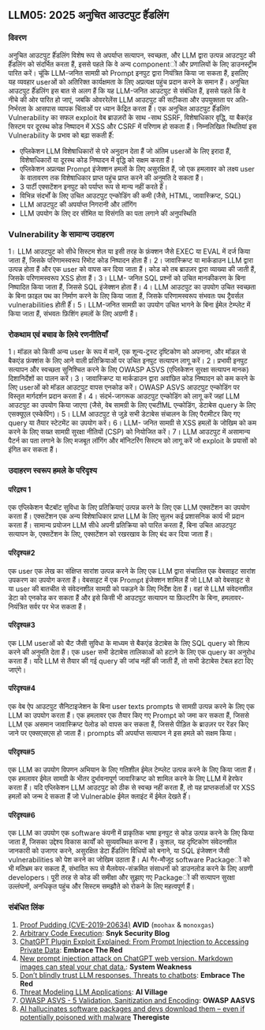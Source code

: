 ## LLM05: 2025 अनुचित आउटपुट हैंंडलिंग

### विवरण

अनुचित आउटपुट हैंंडलिंग विशेष रूप से अपर्याप्त सत्यापन, स्वच्छता, और LLM द्वारा उत्पन्न आउटपुट की हैंंडलिंग को संदर्भित करता हैं, इससे पहले कि वे अन्य componentों और प्रणालियों के लिए डाउनस्ट्रीम पारित करें। चूंकि LLM-जनित सामग्री को Prompt इनपुट द्वारा नियंत्रित किया जा सकता हैं, इसलिए यह व्यवहार userओं को अतिरिक्त कार्यक्षमता के लिए अप्रत्यक्ष पहुंच प्रदान करने के समान हैं।
अनुचित आउटपुट हैंंडलिंग इस बात से अलग हैं कि यह LLM-जनित आउटपुट से संबंधित हैं, इससे पहले कि वे नीचे की ओर पारित हो जाएं, जबकि ओवररेलेंस LLM आउटपुट की सटीकता और उपयुक्तता पर अति-निर्भरता के आसपास व्यापक चिंताओं पर ध्यान केंद्रित करता हैं।
एक अनुचित आउटपुट हैंंडलिंग Vulnerability का सफल exploit वेब ब्राउज़रों के साथ -साथ SSRF, विशेषाधिकार वृद्धि, या बैकएंड सिस्टम पर दूरस्थ कोड निष्पादन में XSS और CSRF में परिणाम हो सकता हैं।
निम्नलिखित स्थितियां इस Vulnerability के प्रभाव को बढ़ा सकती हैंं:
- एप्लिकेशन LLM विशेषाधिकारों से परे अनुदान देता हैं जो अंतिम userओं के लिए इरादा हैं, विशेषाधिकारों या दूरस्थ कोड निष्पादन में वृद्धि को सक्षम करता हैं।
- एप्लिकेशन अप्रत्यक्ष Prompt इंजेक्शन हमलों के लिए असुरक्षित हैं, जो एक हमलावर को लक्ष्य user के वातावरण तक विशेषाधिकार प्राप्त पहुंच प्राप्त करने की अनुमति दे सकता हैं।
- 3 पार्टी एक्सटेंशन इनपुट को पर्याप्त रूप से मान्य नहीं करते हैंं।
- विभिन्न संदर्भों के लिए उचित आउटपुट एन्कोडिंग की कमी (जैसे, HTML, जावास्क्रिप्ट, SQL)
- LLM आउटपुट की अपर्याप्त निगरानी और लॉगिंग
- LLM उपयोग के लिए दर सीमित या विसंगति का पता लगाने की अनुपस्थिति

### Vulnerability के सामान्य उदाहरण

1। LLM आउटपुट को सीधे सिस्टम शेल या इसी तरह के फ़ंक्शन जैसे EXEC या EVAL में दर्ज किया जाता हैं, जिसके परिणामस्वरूप रिमोट कोड निष्पादन होता हैं।
2। जावास्क्रिप्ट या मार्कडाउन LLM द्वारा उत्पन्न होता हैं और एक user को वापस कर दिया जाता हैं। कोड को तब ब्राउज़र द्वारा व्याख्या की जाती हैं, जिसके परिणामस्वरूप XSS होता हैं।
3। LLM- जनित SQL प्रश्नों को उचित मानकीकरण के बिना निष्पादित किया जाता हैं, जिससे SQL इंजेक्शन होता हैं।
4। LLM आउटपुट का उपयोग उचित स्वच्छता के बिना फ़ाइल पथ का निर्माण करने के लिए किया जाता हैं, जिसके परिणामस्वरूप संभवतः पथ ट्रैवर्सल vulnerabilities होती हैंं।
5। LLM-जनित सामग्री का उपयोग उचित भागने के बिना ईमेल टेम्प्लेट में किया जाता हैं, संभवतः फ़िशिंग हमलों के लिए अग्रणी हैं।

### रोकथाम एवं बचाव के लिये रणनीतियाँ

1। मॉडल को किसी अन्य user के रूप में मानें, एक शून्य-ट्रस्ट दृष्टिकोण को अपनाना, और मॉडल से बैकएंड फ़ंक्शंस के लिए आने वाली प्रतिक्रियाओं पर उचित इनपुट सत्यापन लागू करें।
2। प्रभावी इनपुट सत्यापन और स्वच्छता सुनिश्चित करने के लिए OWASP ASVS (एप्लिकेशन सुरक्षा सत्यापन मानक) दिशानिर्देशों का पालन करें।
3। जावास्क्रिप्ट या मार्कडाउन द्वारा अवांछित कोड निष्पादन को कम करने के लिए userओं को मॉडल आउटपुट वापस एनकोड करें। OWASP ASVS आउटपुट एन्कोडिंग पर विस्तृत मार्गदर्शन प्रदान करता हैं।
4। संदर्भ-जागरूक आउटपुट एन्कोडिंग को लागू करें जहां LLM आउटपुट का उपयोग किया जाएगा (जैसे, वेब सामग्री के लिए एचटीML एन्कोडिंग, डेटाबेस query के लिए एसक्यूएल एस्केपिंग)।
5। LLM आउटपुट से जुड़े सभी डेटाबेस संचालन के लिए पैरामीटर किए गए query या तैयार स्टेटमेंट का उपयोग करें।
6। LLM- जनित सामग्री से XSS हमलों के जोखिम को कम करने के लिए सख्त सामग्री सुरक्षा नीतियों (CSP) को नियोजित करें।
7। LLM आउटपुट में असामान्य पैटर्न का पता लगाने के लिए मजबूत लॉगिंग और मॉनिटरिंग सिस्टम को लागू करें जो exploit के प्रयासों को इंगित कर सकता हैं।

### उदाहरण स्वरूप हमले के परिदृश्य

#### परिद्रश्य 1
  एक एप्लिकेशन चैटबॉट सुविधा के लिए प्रतिक्रियाएं उत्पन्न करने के लिए एक LLM एक्सटेंशन का उपयोग करता हैं। एक्सटेंशन एक अन्य विशेषाधिकार प्राप्त LLM के लिए सुलभ कई प्रशासनिक कार्य भी प्रदान करता हैं। सामान्य प्रयोजन LLM सीधे अपनी प्रतिक्रिया को पारित करता हैं, बिना उचित आउटपुट सत्यापन के, एक्सटेंशन के लिए, एक्सटेंशन को रखरखाव के लिए बंद कर दिया जाता हैं।
#### परिदृश्य#2
  एक user एक लेख का संक्षिप्त सारांश उत्पन्न करने के लिए एक LLM द्वारा संचालित एक वेबसाइट सारांश उपकरण का उपयोग करता हैं। वेबसाइट में एक Prompt इंजेक्शन शामिल हैं जो LLM को वेबसाइट से या user की बातचीत से संवेदनशील सामग्री को पकड़ने के लिए निर्देश देता हैं। वहां से LLM संवेदनशील डेटा को एनकोड कर सकता हैं और इसे किसी भी आउटपुट सत्यापन या फ़िल्टरिंग के बिना, हमलावर-नियंत्रित सर्वर पर भेज सकता हैं।
#### परिदृश्य#3
  एक LLM userओं को चैट जैसी सुविधा के माध्यम से बैकएंड डेटाबेस के लिए SQL query को शिल्प करने की अनुमति देता हैं। एक user सभी डेटाबेस तालिकाओं को हटाने के लिए एक query का अनुरोध करता हैं। यदि LLM से तैयार की गई query की जांच नहीं की जाती हैं, तो सभी डेटाबेस टेबल हटा दिए जाएंगे।
#### परिदृश्य#4
  एक वेब ऐप आउटपुट सैनिटाइजेशन के बिना user texts prompts से सामग्री उत्पन्न करने के लिए एक LLM का उपयोग करता हैं। एक हमलावर एक तैयार किए गए Prompt को जमा कर सकता हैं, जिससे LLM एक असमान जावास्क्रिप्ट पेलोड को वापस कर सकता हैं, जिससे पीड़ित के ब्राउज़र पर रेंडर किए जाने पर एक्सएसएस हो जाता हैं। prompts की अपर्याप्त सत्यापन ने इस हमले को सक्षम किया।
#### परिदृश्य#5
  एक LLM का उपयोग विपणन अभियान के लिए गतिशील ईमेल टेम्प्लेट उत्पन्न करने के लिए किया जाता हैं। एक हमलावर ईमेल सामग्री के भीतर दुर्भावनापूर्ण जावास्क्रिप्ट को शामिल करने के लिए LLM में हेरफेर करता हैं। यदि एप्लिकेशन LLM आउटपुट को ठीक से स्वच्छ नहीं करता हैं, तो यह प्राप्तकर्ताओं पर XSS हमलों को जन्म दे सकता हैं जो Vulnerable ईमेल क्लाइंट में ईमेल देखते हैंं।
#### परिदृश्य#6
  एक LLM का उपयोग एक software कंपनी में प्राकृतिक भाषा इनपुट से कोड उत्पन्न करने के लिए किया जाता हैं, जिसका उद्देश्य विकास कार्यों को सुव्यवस्थित करना हैं। कुशल, यह दृष्टिकोण संवेदनशील जानकारी को उजागर करने, असुरक्षित डेटा हैंंडलिंग विधियों को बनाने, या SQL इंजेक्शन जैसी vulnerabilities को पेश करने का जोखिम उठाता हैं। AI गैर-मौजूद software Packageों को भी मतिभ्रम कर सकता हैं, संभावित रूप से मैलवेयर-संक्रमित संसाधनों को डाउनलोड करने के लिए अग्रणी developers। पूरी तरह से कोड की समीक्षा और सुझाए गए Packageों की सत्यापन सुरक्षा उल्लंघनों, अनधिकृत पहुंच और सिस्टम समझौते को रोकने के लिए महत्वपूर्ण हैं।

### संबंधित लिंक

1. [Proof Pudding (CVE-2019-20634)](https://avidml.org/database/avid-2023-v009/) **AVID** (`moohax` & `monoxgas`)
2. [Arbitrary Code Execution](https://security.snyk.io/vuln/SNYK-PYTHON-LANGCHAIN-5411357): **Snyk Security Blog**
3. [ChatGPT Plugin Exploit Explained: From Prompt Injection to Accessing Private Data](https://embracethered.com/blog/posts/2023/chatgpt-cross-plugin-request-forgery-and-prompt-injection./): **Embrace The Red**
4. [New prompt injection attack on ChatGPT web version. Markdown images can steal your chat data.](https://systemweakness.com/new-prompt-injection-attack-on-chatgpt-web-version-ef717492c5c2?gi=8daec85e2116): **System Weakness**
5. [Don’t blindly trust LLM responses. Threats to chatbots](https://embracethered.com/blog/posts/2023/ai-injections-threats-context-matters/): **Embrace The Red**
6. [Threat Modeling LLM Applications](https://aivillage.org/large%20language%20models/threat-modeling-llm/): **AI Village**
7. [OWASP ASVS - 5 Validation, Sanitization and Encoding](https://owasp-aasvs4.readthedocs.io/en/latest/V5.html#validation-sanitization-and-encoding): **OWASP AASVS**
8. [AI hallucinates software packages and devs download them – even if potentially poisoned with malware](https://www.theregister.com/2024/03/28/ai_bots_hallucinate_software_packages/) **Theregiste**
